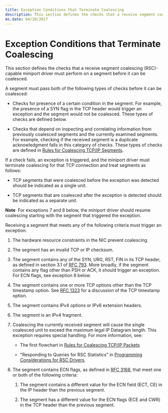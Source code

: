 ```yaml
---
title: Exception Conditions that Terminate Coalescing
description: This section defines the checks that a receive segment coalescing (RSC)-capable miniport driver must perform on a segment before it can be coalesced.
ms.date: 04/20/2017
---
```


# Exception Conditions that Terminate Coalescing


This section defines the checks that a receive segment coalescing (RSC)-capable miniport driver must perform on a segment before it can be coalesced.

A segment must pass both of the following types of checks before it can be coalesced:

-   Checks for presence of a certain condition in the segment. For example, the presence of a SYN flag in the TCP header would trigger an exception and the segment would not be coalesced. These types of checks are defined below.

-   Checks that depend on inspecting and correlating information from previously coalesced segments and the currently examined segments. For example, checking if the received segment is a duplicate acknowledgment falls in this category of checks. These types of checks are defined in [Rules for Coalescing TCP/IP Segments](rules-for-coalescing-tcp-ip-packets.md).

If a check fails, an exception is triggered, and the miniport driver must terminate coalescing for that TCP connection and treat segments as follows:

-   TCP segments that were coalesced before the exception was detected should be indicated as a single unit.

-   TCP segments that are coalesced after the exception is detected should be indicated as a separate unit.

**Note**  For exceptions 7 and 8 below, the miniport driver should resume coalescing starting with the segment that triggered the exception.

 

Receiving a segment that meets any of the following criteria must trigger an exception:

1.  The hardware resource constraints in the NIC prevent coalescing.

2.  The segment has an invalid TCP or IP checksum.

3.  The segment contains any of the SYN, URG, RST, FIN in its TCP header, as defined in section 3.1 of [RFC 793](https://www.ietf.org/rfc/rfc793.txt). More broadly, if the segment contains any flag other than PSH or ACK, it should trigger an exception. For ECN flags, see exception 8 below.

4.  The segment contains one or more TCP options other than the TCP timestamp option. See [RFC 1323](https://www.ietf.org/rfc/rfc1323.txt) for a discussion of the TCP timestamp option.

5.  The segment contains IPv4 options or IPv6 extension headers.

6.  The segment is an IPv4 fragment.

7.  Coalescing the currently received segment will cause the single coalesced unit to exceed the maximum legal IP Datagram length. This exception requires special handling. For more information, see:

    -   The first flowchart in [Rules for Coalescing TCP/IP Packets](rules-for-coalescing-tcp-ip-packets.md)

    -   "Responding to Queries for RSC Statistics" in [Programming Considerations for RSC Drivers](programming-considerations-for-rsc-drivers.md).

8.  The segment contains ECN flags, as defined in [RFC 3168](https://www.ietf.org/rfc/rfc3168.txt), that meet one or both of the following criteria:

    1.  The segment contains a different value for the ECN field (ECT, CE) in the IP header than the previous segment.

    2.  The segment has a different value for the ECN flags (ECE and CWR) in the TCP header than the previous segment.

 

 





